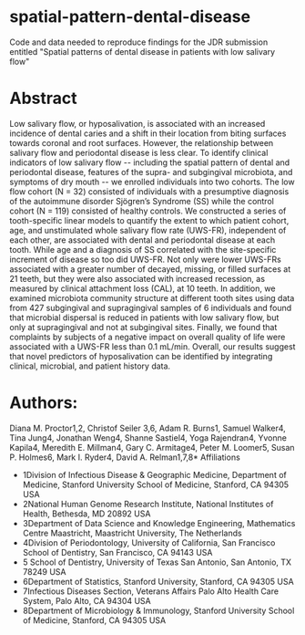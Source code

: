 # spatial-pattern-dental-disease
Code and data needed to reproduce findings for the JDR submission entitled "Spatial patterns of dental disease in patients with low salivary flow" 

# Abstract
Low salivary flow, or hyposalivation, is associated with an increased incidence of dental caries and a shift in their location from biting surfaces towards coronal and root surfaces. However, the relationship between salivary flow and periodontal disease is less clear. To identify clinical indicators of low salivary flow -- including the spatial pattern of dental and periodontal disease, features of the supra- and subgingival microbiota, and symptoms of dry mouth -- we enrolled individuals into two cohorts. The low flow cohort (N = 32) consisted of individuals with a presumptive diagnosis of the autoimmune disorder Sjögren’s Syndrome (SS) while the control cohort (N = 119) consisted of healthy controls. We constructed a series of tooth-specific linear models to quantify the extent to which patient cohort, age, and unstimulated whole salivary flow rate (UWS-FR), independent of each other, are associated with dental and periodontal disease at each tooth. While age and a diagnosis of SS correlated with the site-specific increment of disease so too did UWS-FR. Not only were lower UWS-FRs associated with a greater number of decayed, missing, or filled surfaces at 21 teeth, but they were also associated with increased recession, as measured by clinical attachment loss (CAL), at 10 teeth. In addition, we examined microbiota community structure at different tooth sites using data from 427 subgingival and supragingival samples of 6 individuals and found that microbial dispersal is reduced in patients with low salivary flow, but only at supragingival and not at subgingival sites. Finally, we found that complaints by subjects of a negative impact on overall quality of life were associated with a UWS-FR less than 0.1 mL/min. Overall, our results suggest that novel predictors of hyposalivation can be identified by integrating clinical, microbial, and patient history data.

# Authors: 
Diana M. Proctor1,2, Christof Seiler 3,6, Adam R. Burns1, Samuel Walker4, Tina Jung4, Jonathan Weng4, Shanne Sastiel4, Yoga Rajendran4, Yvonne Kapila4, Meredith E. Millman4, Gary C. Armitage4, Peter M. Loomer5, Susan P. Holmes6, Mark I. Ryder4, David A. Relman1,7,8*
Affiliations

- 1Division of Infectious Disease & Geographic Medicine, Department of Medicine, Stanford University School of Medicine, Stanford, CA 94305 USA 
- 2National Human Genome Research Institute, National Institutes of Health, Bethesda, MD 20892 USA 
- 3Department of Data Science and Knowledge Engineering, Mathematics Centre Maastricht, Maastricht University, The Netherlands 
- 4Division of Periodontology, University of California, San Francisco School of Dentistry, San Francisco, CA 94143 USA 
- 5 School of Dentistry, University of Texas San Antonio, San Antonio, TX 78249 USA 
- 6Department of Statistics, Stanford University, Stanford, CA 94305 USA 
- 7Infectious Diseases Section, Veterans Affairs Palo Alto Health Care System, Palo Alto, CA 94304 USA 
- 8Department of Microbiology & Immunology, Stanford University School of Medicine, Stanford, CA 94305 USA 



